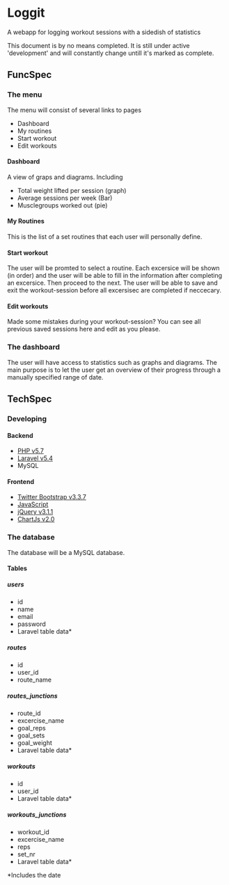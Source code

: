 # Loggit
A webapp for logging workout sessions with a sidedish of statistics

This document is by no means completed. It is still under active 'development' and will constantly change untill it's marked as complete.

## FuncSpec
### The menu
The menu will consist of several links to pages
* Dashboard
* My routines
* Start workout
* Edit workouts

#### Dashboard
A view of graps and diagrams.
Including
* Total weight lifted per session (graph)
* Average sessions per week (Bar)
* Musclegroups worked out (pie)

#### My Routines
This is the list of a set routines that each user will personally define.

#### Start workout
The user will be promted to select a routine. Each excersice will be shown (in order) and the user will be able to fill in the information after completing an excersice. Then proceed to the next.
The user will be able to save and exit the workout-session before all excersisec are completed if neccecary. 

#### Edit workouts
Made some mistakes during your workout-session? You can see all previous saved sessions here and edit as you please.

### The dashboard
The user will have access to statistics such as graphs and diagrams. The main purpose is to let the user get an overview of their progress through a manually specified range of date.

## TechSpec
### Developing
#### Backend 
* [PHP v5.7](https://secure.php.net/)
* [Laravel v5.4](https://laravel.com/)
* MySQL

#### Frontend
* [Twitter Bootstrap v3.3.7](https://getbootstrap.com/)
* [JavaScript](https://www.javascript.com/)
* [jQuery v3.1.1](https://jquery.com/)
* [ChartJs v2.0](http://www.chartjs.org/)

### The database
The database will be a MySQL database.
#### Tables
##### users
* id
* name
* email
* password
* Laravel table data*

##### routes
* id
* user_id
* route_name

##### routes_junctions
* route_id
* excercise_name
* goal_reps
* goal_sets
* goal_weight
* Laravel table data*

##### workouts
* id
* user_id
* Laravel table data*

##### workouts_junctions
* workout_id
* excercise_name
* reps
* set_nr
* Laravel table data*

*Includes the date
